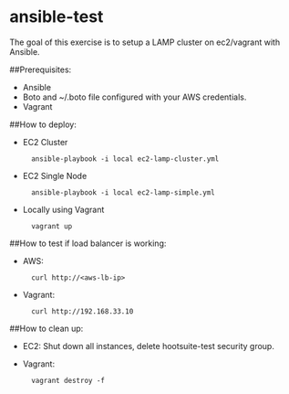 ansible-test
============

The goal of this exercise is to setup a LAMP cluster on ec2/vagrant with Ansible.

##Prerequisites:
* Ansible
* Boto and ~/.boto file configured with your AWS credentials.
* Vagrant

##How to deploy:
* EC2 Cluster

        ansible-playbook -i local ec2-lamp-cluster.yml
    
* EC2 Single Node

        ansible-playbook -i local ec2-lamp-simple.yml

* Locally using Vagrant

        vagrant up

##How to test if load balancer is working:
* AWS:

        curl http://<aws-lb-ip>

* Vagrant:

        curl http://192.168.33.10

##How to clean up:
* EC2: Shut down all instances, delete hootsuite-test security group.
* Vagrant:

        vagrant destroy -f
